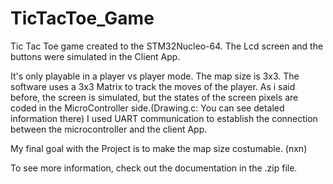 # TicTacToe_Game
Tic Tac Toe game created to the STM32Nucleo-64. The Lcd screen and the buttons were simulated in the Client App.

It's only playable in a player vs player mode. The map size is 3x3. 
The software uses a 3x3 Matrix to track the moves of the player. 
As i said before, the screen is simulated, but the states of the screen pixels are coded in the MicroController side.(Drawing.c: You can see detaled information there)
I used UART communication to establish the connection between the microcontroller and the client App.

My final goal with the Project is to make the map size costumable. (nxn)

To see more information, check out the documentation in the .zip file.
